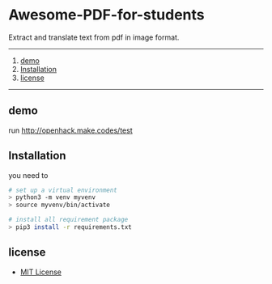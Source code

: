 # Awesome-PDF-for-students

Extract and translate text from pdf in image format.



*****



1. [demo](#demo)
2. [Installation](#Installation)
3. [license](#license)

*****



## demo

run http://openhack.make.codes/test

## Installation

you need to 

```bash
# set up a virtual environment
> python3 -m venv myvenv
> source myvenv/bin/activate

# install all requirement package
> pip3 install -r requirements.txt
```

## license

* [MIT License](LICENSE)